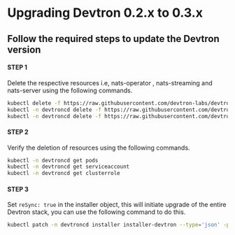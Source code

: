 # Upgrading Devtron 0.2.x to 0.3.x

## Follow the required steps to update the Devtron version

#### STEP 1 

Delete the respective resources i.e, nats-operator , nats-streaming and nats-server using the following commands.

```bash
kubectl delete -f https://raw.githubusercontent.com/devtron-labs/devtron/v0.2.37/manifests/yamls/nats-operator.yaml
kubectl -n devtroncd delete -f https://raw.githubusercontent.com/devtron-labs/devtron/v0.2.37/manifests/yamls/nats-streaming.yaml
kubectl -n devtroncd delete -f https://raw.githubusercontent.com/devtron-labs/devtron/v0.2.37/manifests/yamls/nats-server.yaml
```

#### STEP 2

Verify the deletion of resources using the following commands. 

```bash
kubectl -n devtroncd get pods 
kubectl -n devtroncd get serviceaccount
kubectl -n devtroncd get clusterrole
```

#### STEP 3

Set `reSync: true` in the installer object, this will initiate upgrade of the entire Devtron stack, you can use the following command to do this.

```bash
kubectl patch -n devtroncd installer installer-devtron --type='json' -p='[{"op": "add", "path": "/spec/reSync", "value": true }]
```